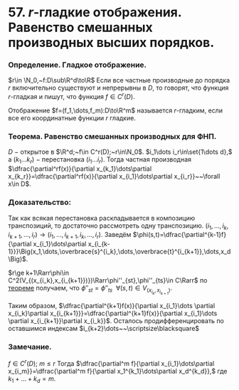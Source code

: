 # 57. $r$-гладкие отображения. Равенство смешанных производных высших порядков.

### Определение. Гладкое отображение.
$r\in \N_0,~f:D\sub\R^d\to\R$
Если все частные производные до порядка $r$ включительно существуют и непрерывны в $D$, то говорят, что функция $r$-гладкая и пишут, что функция $f\in C^r(D)$.

Отображение $f=(f_1,\dots,f_m):D\to\R^m$ называется $r$-гладким, если все его координатные функции $r$ гладкие.

### Теорема. Равенство смешанных производных для ФНП.
$D~-~$открытое в $\R^d;~f\in C^r(D);~r\in\N_0$.
$i_1\dots i_r\in\set{1\dots d},$ а $(k_1\dots k_r)~-~$перестановка $(i_1\dots i_r)$.
Тогда частная производная $\dfrac{\partial^rf(x)}{\partial x_{k_1}\dots\partial x_{k_r}}=\dfrac{\partial^rf(x)}{\partial x_{i_1}\dots\partial x_{i_r}}~~\forall x\in D$.

### Доказательство:
Так как всякая перестановка раскладывается в композицию транспозиций, то достаточно рассмотреть одну транспозицию.
$(i_1,\dots,i_k,i_{k+1},\dots,i_r)\to(i_1,\dots,i_{k+1},i_k,\dots,i_r)$.
Заведём $\phi(s,t)=\dfrac{\partial^{k-1}f}{\partial x_{i_1}\dots\partial x_{i_{k-1}}}\Big(x_1,\dots,\overbrace{s}^{i_k},\dots,\overbrace{t}^{i_{k+1}},\dots,x_d\Big)$.

$r\ge k+1\Rarr\phi\in C^2(V_{(x_{i_k},x_{i_{k+1}})})\Rarr\phi''_{st},\phi''_{ts}\in C\Rarr$ по [теореме](23-04-24.md) получаем, что $\phi''_{st}=\phi''_{ts}~~\forall(s,t)\in V_{(x_{i_k},x_{i_{k+1}})}$.

Таким образом, $\dfrac{\partial^{k+1}f(x)}{\partial x_{i_1}\dots \partial x_{i_k}\partial x_{i_{k+1}}}=\dfrac{\partial^{k+1}f(x)}{\partial x_{i_1}\dots \partial x_{i_{k+1}}\partial x_{i_k}}$.
Осталось продифференцировать по оставшимся индексам $i_{k+2}\dots~~\scriptsize\blacksquare$

### Замечание.
$f\in C^r(D);~m\le r$
Тогда $\dfrac{\partial^m f}{\partial x_{i_1}\dots\partial x_{i_m}}=\dfrac{\partial^m f}{\partial x_1^{k_1}\dots\partial x_d^{k_d}},$ где $k_1+\dots+k_d=m$.